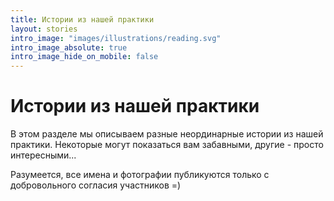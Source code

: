 ```yaml
---
title: Истории из нашей практики
layout: stories
intro_image: "images/illustrations/reading.svg"
intro_image_absolute: true
intro_image_hide_on_mobile: false
---
```


# Истории из нашей практики

В этом разделе мы описываем разные неординарные истории из нашей практики. Некоторые могут показаться вам забавными, другие - просто интересными...

Разумеется, все имена и фотографии публикуются только с добровольного согласия участников =)


